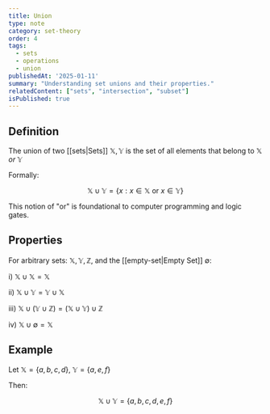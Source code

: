 ```yaml
---
title: Union
type: note
category: set-theory
order: 4
tags:
  - sets
  - operations
  - union
publishedAt: '2025-01-11'
summary: "Understanding set unions and their properties."
relatedContent: ["sets", "intersection", "subset"]
isPublished: true
---
```


## Definition
The union of two [[sets|Sets]] $\mathbb{X}, \mathbb{Y}$ is the set of all elements that belong to $\mathbb{X}$ *or* $\mathbb{Y}$

Formally: 

$$
\mathbb{X} \cup \mathbb{Y} = \{ x : x \in \mathbb{X} \text{ or } x \in \mathbb{Y} \}
$$

This notion of "or" is foundational to computer programming and logic gates.

## Properties
For arbitrary sets: $\mathbb{X}, \mathbb{Y}, \mathbb{Z}$, and the [[empty-set|Empty Set]] $\emptyset$:

i) $\mathbb{X} \cup \mathbb{X} = \mathbb{X}$

ii) $\mathbb{X} \cup \mathbb{Y} = \mathbb{Y} \cup \mathbb{X}$

iii) $\mathbb{X} \cup (\mathbb{Y} \cup \mathbb{Z}) = (\mathbb{X} \cup \mathbb{Y}) \cup \mathbb{Z}$

iv) $\mathbb{X} \cup \emptyset = \mathbb{X}$

## Example
Let $\mathbb{X}=\{a, b, c, d\}$, $\mathbb{Y}=\{a, e, f\}$

Then:

$$
\mathbb{X} \cup \mathbb{Y} = \{a, b, c, d, e, f\}
$$